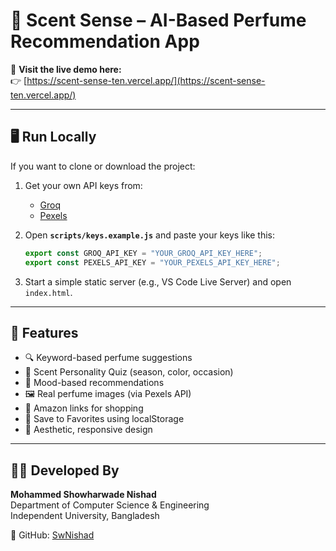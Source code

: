 # 🌸 Scent Sense – AI-Based Perfume Recommendation App

🔗 **Visit the live demo here:**  
👉 [https://scent-sense-ten.vercel.app/](https://scent-sense-ten.vercel.app/)

---

## 🖥️ Run Locally

If you want to clone or download the project:

1. Get your own API keys from:
   - [Groq](https://console.groq.com/keys)  
   - [Pexels](https://www.pexels.com/api/)

2. Open **`scripts/keys.example.js`** and paste your keys like this:
   ```js
   export const GROQ_API_KEY = "YOUR_GROQ_API_KEY_HERE";
   export const PEXELS_API_KEY = "YOUR_PEXELS_API_KEY_HERE";
   ```

3. Start a simple static server (e.g., VS Code Live Server) and open `index.html`.

---

## 🌟 Features

- 🔍 Keyword-based perfume suggestions  
- 💖 Scent Personality Quiz (season, color, occasion)  
- 🌈 Mood-based recommendations  
- 🖼️ Real perfume images (via Pexels API)  
- 🛒 Amazon links for shopping  
- 💾 Save to Favorites using localStorage  
- 💅 Aesthetic, responsive design  


---

## 👩‍💻 Developed By

**Mohammed Showharwade Nishad**  
Department of Computer Science & Engineering  
Independent University, Bangladesh  

📌 GitHub: [SwNishad](https://github.com/SwNishad)  
